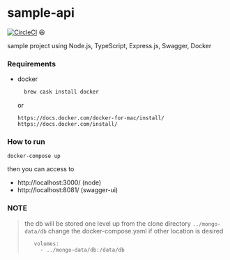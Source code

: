# sample-api 
[![CircleCI](https://circleci.com/gh/emauricio/sample-api.svg?style=svg&circle-token=f03add2f74d71360b83eba3c8b26af9638ecc1a8)](https://circleci.com/gh/emauricio/sample-api) :satisfied:

sample project using Node.js, TypeScript, Express.js, Swagger, Docker

### Requirements

- docker 
  ```sh
    brew cask install docker
  ```
  or 
  ```text
  https://docs.docker.com/docker-for-mac/install/
  https://docs.docker.com/install/
  ```

### How to run 

```
docker-compose up
```

then you can access to 

- http://localhost:3000/  (node)
- http://localhost:8081/  (swagger-ui)

### NOTE

> the db will be stored one level up from the clone directory `../mongo-data/db`
> change the docker-compose.yaml if other location is desired
> ```text
>    volumes:
>      - ../mongo-data/db:/data/db
> ```

